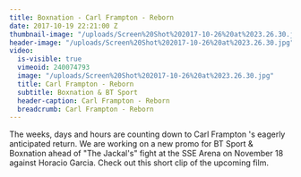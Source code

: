 ```yaml
---
title: Boxnation - Carl Frampton - Reborn
date: 2017-10-19 22:21:00 Z
thumbnail-image: "/uploads/Screen%20Shot%202017-10-26%20at%2023.26.30.jpg"
header-image: "/uploads/Screen%20Shot%202017-10-26%20at%2023.26.30.jpg"
video:
  is-visible: true
  vimeoid: 240074793
  image: "/uploads/Screen%20Shot%202017-10-26%20at%2023.26.30.jpg"
  title: Carl Frampton - Reborn
  subtitle: Boxnation & BT Sport
  header-caption: Carl Frampton - Reborn
  breadcrumb: Carl Frampton - Reborn
---
```


The weeks, days and hours are counting down to Carl Frampton 's eagerly anticipated return. We are working on a new promo for BT Sport & Boxnation ahead of "The Jackal's" fight at the SSE Arena on November 18 against Horacio Garcia. 
Check out this short clip of the upcoming film.
